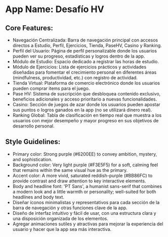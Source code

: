 # **App Name**: Desafío HV

## Core Features:

- Navegación Centralizada: Barra de navegación principal con accesos directos a Estudio, Perfil, Ejercicios, Tienda, PaseHV, Casino y Ranking.
- Perfil del Usuario: Página de perfil personalizable donde los usuarios pueden ver su progreso, estadísticas y logros dentro de la app.
- Módulo de Estudio: Espacio dedicado a registrar las horas de estudio.
- Módulo de Ejercicios: Lista de ejercicios prácticos y actividades diseñadas para fomentar el crecimiento personal en diferentes áreas (mindfulness, productividad, etc.) con registro de actividad.
- Tienda Virtual: Plataforma de comercio electrónico donde los usuarios pueden comprar items para el juego.
- Pase HV: Sistema de suscripción que desbloquea contenido exclusivo, beneficios adicionales y acceso prioritario a nuevas funcionalidades.
- Casino: Sección de juegos de azar donde los usuarios pueden apostar sus puntos o logros ganados en la app (no se utilizará dinero real).
- Ranking Global: Tabla de clasificación en tiempo real que muestra a los usuarios con mejor desempeño y mayor progreso en sus objetivos de desarrollo personal.

## Style Guidelines:

- Primary color: Strong purple (#6200EE) to convey ambition, mystery, and sophistication.
- Background color: Very light purple (#F3E5F5) for a soft, calming feel that remains within the same visual hue as the primary.
- Accent color: A more vivid, saturated reddish-purple (#BB86FC) to provide contrast and draw attention to key interactive elements.
- Body and headline font: 'PT Sans', a humanist sans-serif that combines a modern look and a little warmth or personality; well-suited for both headlines and body text.
- Diseñar íconos minimalistas y representativos para cada sección de la barra de navegación y otras funciones clave de la app.
- Diseño de interfaz intuitivo y fácil de usar, con una estructura clara y una disposición organizada de los elementos.
- Agregar animaciones sutiles y atractivas para mejorar la experiencia del usuario y hacer que la app sea más interactiva.